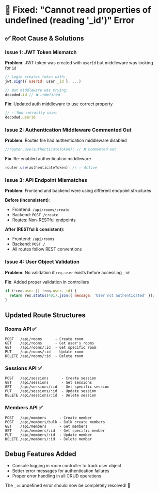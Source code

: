 # 🔧 **Fixed: "Cannot read properties of undefined (reading '_id')" Error**

## ✅ **Root Cause & Solutions**

### **Issue 1: JWT Token Mismatch**
**Problem**: JWT token was created with `userId` but middleware was looking for `id`
```javascript
// Login creates token with:
jwt.sign({ userId: user._id }, ...)

// But middleware was trying:
decoded.id // ❌ undefined
```

**Fix**: Updated auth middleware to use correct property
```javascript
// ✅ Now correctly uses:
decoded.userId
```

### **Issue 2: Authentication Middleware Commented Out**
**Problem**: Routes file had authentication middleware disabled
```javascript
//router.use(authenticateToken); // ❌ Commented out
```

**Fix**: Re-enabled authentication middleware
```javascript
router.use(authenticateToken); // ✅ Active
```

### **Issue 3: API Endpoint Mismatches**
**Problem**: Frontend and backend were using different endpoint structures

**Before (inconsistent)**:
- Frontend: `/api/rooms/create`
- Backend: `POST /create`
- Routes: Non-RESTful endpoints

**After (RESTful & consistent)**:
- Frontend: `/api/rooms`
- Backend: `POST /`
- All routes follow REST conventions

### **Issue 4: User Object Validation**
**Problem**: No validation if `req.user` exists before accessing `_id`

**Fix**: Added proper validation in controllers
```javascript
if (!req.user || !req.user._id) {
  return res.status(401).json({ message: 'User not authenticated' });
}
```

## **Updated Route Structures**

### **Rooms API** ✅
```
POST   /api/rooms      - Create room
GET    /api/rooms      - Get user's rooms  
GET    /api/rooms/:id  - Get specific room
PUT    /api/rooms/:id  - Update room
DELETE /api/rooms/:id  - Delete room
```

### **Sessions API** ✅
```
POST   /api/sessions      - Create session
GET    /api/sessions      - Get sessions
GET    /api/sessions/:id  - Get specific session
PUT    /api/sessions/:id  - Update session
DELETE /api/sessions/:id  - Delete session
```

### **Members API** ✅
```
POST   /api/members      - Create member
POST   /api/members/bulk - Bulk create members
GET    /api/members      - Get members
GET    /api/members/:id  - Get specific member
PUT    /api/members/:id  - Update member
DELETE /api/members/:id  - Delete member
```

## **Debug Features Added**
- Console logging in room controller to track user object
- Better error messages for authentication failures
- Proper error handling in all CRUD operations

The `_id` undefined error should now be completely resolved! 🎉
